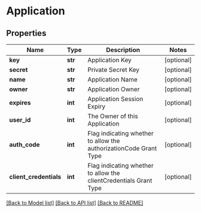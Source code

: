 # Application

## Properties
Name | Type | Description | Notes
------------ | ------------- | ------------- | -------------
**key** | **str** | Application Key | [optional] 
**secret** | **str** | Private Secret Key | [optional] 
**name** | **str** | Application Name | [optional] 
**owner** | **str** | Application Owner | [optional] 
**expires** | **int** | Application Session Expiry | [optional] 
**user_id** | **int** | The Owner of this Application | [optional] 
**auth_code** | **int** | Flag indicating whether to allow the authorizationCode Grant Type | [optional] 
**client_credentials** | **int** | Flag indicating whether to allow the clientCredentials Grant Type | [optional] 

[[Back to Model list]](../README.md#documentation-for-models) [[Back to API list]](../README.md#documentation-for-api-endpoints) [[Back to README]](../README.md)


